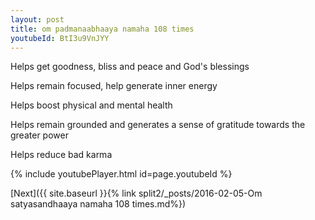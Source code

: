 ```yaml
---
layout: post
title: om padmanaabhaaya namaha 108 times
youtubeId: BtI3u9VnJYY
---
```

 
 
Helps get goodness, bliss and peace and God's blessings
 
Helps remain focused, help generate inner energy 
 
Helps boost physical and mental health 
 
Helps remain grounded and generates a sense of gratitude towards the greater power 
 
Helps reduce bad karma
 
 
 
 


{% include youtubePlayer.html id=page.youtubeId %}
 
[Next]({{ site.baseurl }}{% link  split2/_posts/2016-02-05-Om satyasandhaaya namaha 108 times.md%})
 
